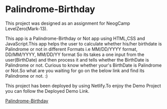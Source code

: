 # Palindrome-Birthday
This project was designed as an assignment for NeogCamp LevelZero(Mark-13).

This app is a Palindrome-Birthday or Not app using HTML,CSS and JavaScript.This app helps the user to calculate whether his/her birthdate is Palindrome or not in different Formats i.e MM/DD/YYYY format, DD/MM/YYYY, MM/DD/YY format
So its takes a one input from the user(BirthDate) and then process it and tells whether the BirthDate is Palindrome or not.
Curious to know whether your's BirthDate is Palindrome or Not.So what are you waiting for go on the below link and find its Palindrome or not. :)

This project has been deployed by using Netlify.To enjoy the Demo Project you can follow the Deployed Demo Link.

[Palindrome-Birthday](https://ultronjs-palindrome-birthdate.netlify.app/ "Palindrome-Birthday")
